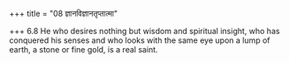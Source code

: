 +++
title = "08 ज्ञानविज्ञानतृप्तात्मा"

+++
6.8 He who desires nothing but wisdom and spiritual insight, who has
conquered his senses and who looks with the same eye upon a lump of
earth, a stone or fine gold, is a real saint.
